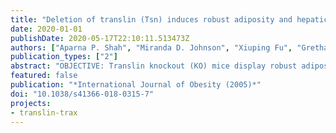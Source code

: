 ```yaml
---
title: "Deletion of translin (Tsn) induces robust adiposity and hepatic steatosis without impairing glucose tolerance"
date: 2020-01-01
publishDate: 2020-05-17T22:10:11.513473Z
authors: ["Aparna P. Shah", "Miranda D. Johnson", "Xiuping Fu", "Gretha J. Boersma", "Madhura Shah", "Michael J. Wolfgang", "Kellie L. Tamashiro", "Jay M. Baraban"]
publication_types: ["2"]
abstract: "OBJECTIVE: Translin knockout (KO) mice display robust adiposity. Recent studies indicate that translin and its partner protein, trax, regulate the microRNA and ATM kinase signaling pathways, both of which have been implicated in regulating metabolism. In the course of characterizing the metabolic profile of these mice, we found that they display normal glucose tolerance despite their elevated adiposity. Accordingly, we investigated why translin KO mice display this paradoxical phenotype. METHODS: To help distinguish between the metabolic effects of increased adiposity and those of translin deletion per se, we compared three groups: (1) wild-type (WT), (2) translin KO mice on a standard chow diet, and (3) adiposity-matched WT mice that were placed on a high-fat diet until they matched translin KO adiposity levels. All groups were scanned to determine their body composition and tested to evaluate their glucose and insulin tolerance. Plasma, hepatic, and adipose tissue samples were collected and used for histological and molecular analyses. RESULTS: Translin KO mice show normal glucose tolerance whereas adiposity-matched WT mice, placed on a high-fat diet, do not. In addition, translin KO mice display prominent hepatic steatosis that is more severe than that of adiposity-matched WT mice. Unlike adiposity-matched WT mice, translin KO mice display three key features that have been shown to reduce susceptibility to insulin resistance: increased accumulation of subcutaneous fat, increased levels of circulating adiponectin, and decreased Tnfα expression in hepatic and adipose tissue. CONCLUSIONS: The ability of translin KO mice to retain normal glucose tolerance in the face of marked adipose tissue expansion may be due to the three protective factors noted above. Further studies aimed at defining the molecular bases for this combination of protective phenotypes may yield new approaches to limit the adverse metabolic consequences of obesity."
featured: false
publication: "*International Journal of Obesity (2005)*"
doi: "10.1038/s41366-018-0315-7"
projects:
- translin-trax
---
```


